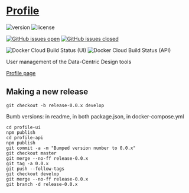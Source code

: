 # [Profile](https://datacentricdesign.org/tools/profile)

![version](https://img.shields.io/badge/version-0.0.2-blue.svg)
![license](https://img.shields.io/badge/license-MIT-blue.svg)

[![GitHub issues open](https://img.shields.io/github/issues/datacentricdesign/profile.svg?maxAge=2592000)]()
[![GitHub issues closed](https://img.shields.io/github/issues-closed-raw/datacentricdesign/profile.svg?maxAge=2592000)]()


![Docker Cloud Build Status (UI)](https://img.shields.io/docker/cloud/build/datacentricdesign/profile-ui?label=docker%20build%20%28ui%29)
![Docker Cloud Build Status (API)](https://img.shields.io/docker/cloud/build/datacentricdesign/profile-api?label=docker%20build%20%28api%29)


User management of the Data-Centric Design tools

[Profile page](https://datacentricdesign.org/profile)

## Making a new release

```
git checkout -b release-0.0.x develop
```

Bumb versions: in readme, in both package.json, in docker-compose.yml

```
cd profile-ui
npm publish
cd profile-api
npm publish
git commit -a -m "Bumped version number to 0.0.x"
git checkout master
git merge --no-ff release-0.0.x
git tag -a 0.0.x
git push --follow-tags
git checkout develop
git merge --no-ff release-0.0.x
git branch -d release-0.0.x
```